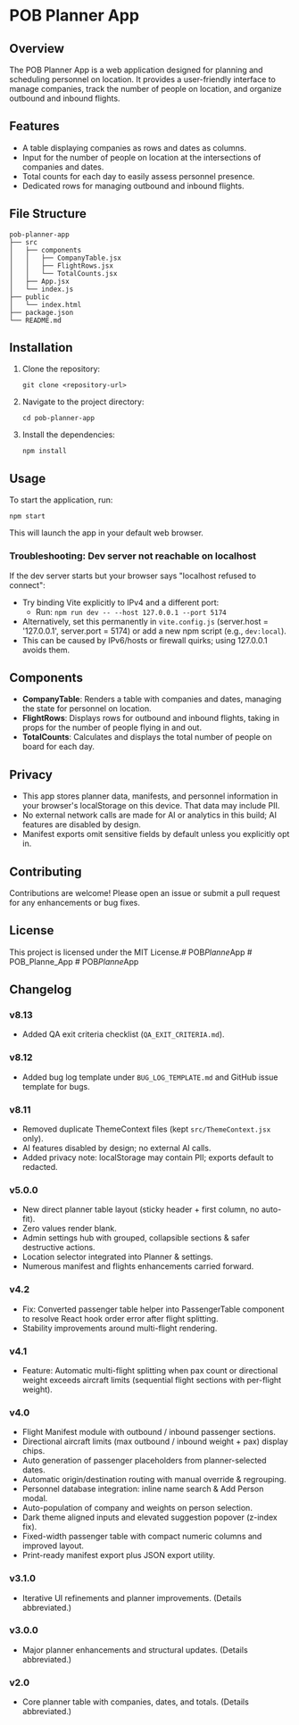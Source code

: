 # POB Planner App

## Overview
The POB Planner App is a web application designed for planning and scheduling personnel on location. It provides a user-friendly interface to manage companies, track the number of people on location, and organize outbound and inbound flights.

## Features
- A table displaying companies as rows and dates as columns.
- Input for the number of people on location at the intersections of companies and dates.
- Total counts for each day to easily assess personnel presence.
- Dedicated rows for managing outbound and inbound flights.

## File Structure
```
pob-planner-app
├── src
│   ├── components
│   │   ├── CompanyTable.jsx
│   │   ├── FlightRows.jsx
│   │   └── TotalCounts.jsx
│   ├── App.jsx
│   └── index.js
├── public
│   └── index.html
├── package.json
└── README.md
```

## Installation
1. Clone the repository:
   ```
   git clone <repository-url>
   ```
2. Navigate to the project directory:
   ```
   cd pob-planner-app
   ```
3. Install the dependencies:
   ```
   npm install
   ```

## Usage
To start the application, run:
```
npm start
```
This will launch the app in your default web browser.

### Troubleshooting: Dev server not reachable on localhost

If the dev server starts but your browser says "localhost refused to connect":

- Try binding Vite explicitly to IPv4 and a different port:
   - Run: `npm run dev -- --host 127.0.0.1 --port 5174`
- Alternatively, set this permanently in `vite.config.js` (server.host = '127.0.0.1', server.port = 5174) or add a new npm script (e.g., `dev:local`).
- This can be caused by IPv6/hosts or firewall quirks; using 127.0.0.1 avoids them.

## Components
- **CompanyTable**: Renders a table with companies and dates, managing the state for personnel on location.
- **FlightRows**: Displays rows for outbound and inbound flights, taking in props for the number of people flying in and out.
- **TotalCounts**: Calculates and displays the total number of people on board for each day.

## Privacy
- This app stores planner data, manifests, and personnel information in your browser's localStorage on this device. That data may include PII.
- No external network calls are made for AI or analytics in this build; AI features are disabled by design.
- Manifest exports omit sensitive fields by default unless you explicitly opt in.

## Contributing
Contributions are welcome! Please open an issue or submit a pull request for any enhancements or bug fixes.

## License
This project is licensed under the MIT License.#   P O B _ P l a n n e _ A p p 
 
 # POB_Planne_App
#   P O B _ P l a n n e _ A p p 
 
## Changelog

### v8.13
- Added QA exit criteria checklist (`QA_EXIT_CRITERIA.md`).

### v8.12
- Added bug log template under `BUG_LOG_TEMPLATE.md` and GitHub issue template for bugs.

### v8.11
- Removed duplicate ThemeContext files (kept `src/ThemeContext.jsx` only).
- AI features disabled by design; no external AI calls.
- Added privacy note: localStorage may contain PII; exports default to redacted.

### v5.0.0
- New direct planner table layout (sticky header + first column, no auto-fit).
- Zero values render blank.
- Admin settings hub with grouped, collapsible sections & safer destructive actions.
- Location selector integrated into Planner & settings.
- Numerous manifest and flights enhancements carried forward.

### v4.2
- Fix: Converted passenger table helper into PassengerTable component to resolve React hook order error after flight splitting.
- Stability improvements around multi-flight rendering.

### v4.1
- Feature: Automatic multi-flight splitting when pax count or directional weight exceeds aircraft limits (sequential flight sections with per-flight weight).

### v4.0
- Flight Manifest module with outbound / inbound passenger sections.
- Directional aircraft limits (max outbound / inbound weight + pax) display chips.
- Auto generation of passenger placeholders from planner-selected dates.
- Automatic origin/destination routing with manual override & regrouping.
- Personnel database integration: inline name search & Add Person modal.
- Auto-population of company and weights on person selection.
- Dark theme aligned inputs and elevated suggestion popover (z-index fix).
- Fixed-width passenger table with compact numeric columns and improved layout.
- Print-ready manifest export plus JSON export utility.

### v3.1.0
- Iterative UI refinements and planner improvements. (Details abbreviated.)

### v3.0.0
- Major planner enhancements and structural updates. (Details abbreviated.)

### v2.0
- Core planner table with companies, dates, and totals. (Details abbreviated.)

 